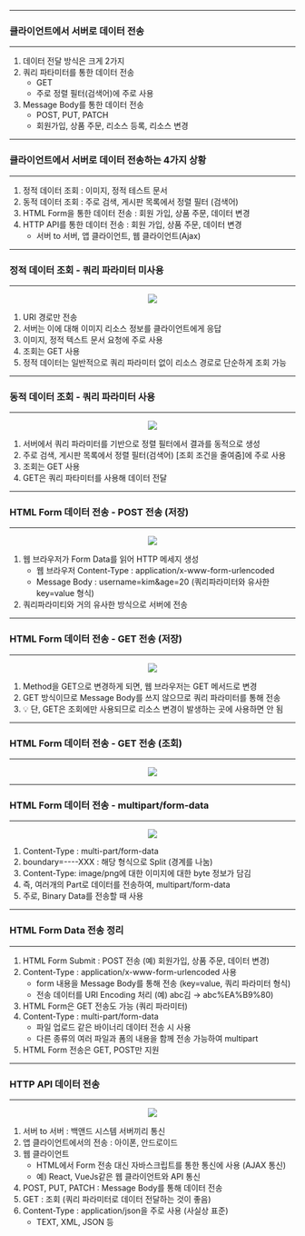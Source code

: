 -----
### 클라이언트에서 서버로 데이터 전송
-----
1. 데이터 전달 방식은 크게 2가지
2. 쿼리 파타미터를 통한 데이터 전송
   - GET
   - 주로 정렬 필터(검색어)에 주로 사용
3. Message Body를 통한 데이터 전송
   - POST, PUT, PATCH
   - 회원가입, 상품 주문, 리소스 등록, 리소스 변경

-----
### 클라이언트에서 서버로 데이터 전송하는 4가지 상황
-----
1. 정적 데이터 조회 : 이미지, 정적 테스트 문서
2. 동적 데이터 조회 : 주로 검색, 게시판 목록에서 정렬 필터 (검색어)
3. HTML Form을 통한 데이터 전송 : 회원 가입, 상품 주문, 데이터 변경
4. HTTP API를 통한 데이터 전송 : 회원 가입, 상품 주문, 데이터 변경
   - 서버 to 서버, 앱 클라이언트, 웹 클라이언트(Ajax)

-----
### 정적 데이터 조회 - 쿼리 파라미터 미사용
-----
<div align="center">
<img src="https://github.com/sooyounghan/HTTP/assets/34672301/a1ef12b3-8669-4758-ad2b-34bd18e0f0ce">
</div>

1. URI 경로만 전송
2. 서버는 이에 대해 이미지 리소스 정보를 클라이언트에게 응답
3. 이미지, 정적 텍스트 문서 요청에 주로 사용
4. 조회는 GET 사용
5. 정적 데이터는 일반적으로 쿼리 파라미터 없이 리소스 경로로 단순하게 조회 가능

-----
### 동적 데이터 조회 - 쿼리 파라미터 사용
-----
<div align="center">
<img src="https://github.com/sooyounghan/HTTP/assets/34672301/cc22bcf0-9788-4706-845b-90128b606074">
</div>

1. 서버에서 쿼리 파라미터를 기반으로 정렬 필터에서 결과를 동적으로 생성
2. 주로 검색, 게시판 목록에서 정렬 필터(검색어) [조회 조건을 줄여줌]에 주로 사용
3. 조회는 GET 사용
4. GET은 쿼리 파타미터를 사용해 데이터 전달

-----
### HTML Form 데이터 전송 - POST 전송 (저장)
-----
<div align="center">
<img src="https://github.com/sooyounghan/HTTP/assets/34672301/1ced7153-e0f6-49ff-87ca-39ca1baf10ee">
</div>

1. 웹 브라우저가 Form Data를 읽어 HTTP 메세지 생성
   - 웹 브라우저 Content-Type : application/x-www-form-urlencoded
   - Message Body : username=kim&age=20 (쿼리파라미터와 유사한 key=value 형식)
2. 쿼리파라미티와 거의 유사한 방식으로 서버에 전송
  
-----
### HTML Form 데이터 전송 - GET 전송 (저장)
-----
<div align="center">
<img src="https://github.com/sooyounghan/HTTP/assets/34672301/f4c570e8-890a-4e99-9e72-67512a2e64cc">
</div>

1. Method을 GET으로 변경하게 되면, 웹 브라우저는 GET 메서드로 변경
2. GET 방식이므로 Message Body를 쓰지 않으므로 쿼리 파라미터를 통해 전송
3. 💡 단, GET은 조회에만 사용되므로 리소스 변경이 발생하는 곳에 사용하면 안 됨

-----
### HTML Form 데이터 전송 - GET 전송 (조회)
-----
<div align="center">
<img src="https://github.com/sooyounghan/HTTP/assets/34672301/cc62378b-9f70-4a03-aea7-97ed2601c4b3">
</div>

-----
### HTML Form 데이터 전송 - multipart/form-data
-----
<div align="center">
<img src="https://github.com/sooyounghan/HTTP/assets/34672301/281fe211-4fca-4b51-a8c6-c4ef30f4ea35">
</div>

1. Content-Type : multi-part/form-data
2. boundary=----XXX : 해당 형식으로 Split (경계를 나눔)
3. Content-Type: image/png에 대한 이미지에 대한 byte 정보가 담김
4. 즉, 여러개의 Part로 데이터를 전송하여, multipart/form-data
5. 주로, Binary Data를 전송할 때 사용

-----
### HTML Form Data 전송 정리
-----
1. HTML Form Submit : POST 전송 (예) 회원가입, 상품 주문, 데이터 변경)
2. Content-Type : application/x-www-form-urlencoded 사용
   - form 내용을 Message Body를 통해 전송 (key=value, 쿼리 파라미터 형식)
   - 전송 데이터를 URI Encoding 처리 (예) abc김 → abc%EA%B9%80)
3. HTML Form은 GET 전송도 가능 (쿼리 파라미터)
4. Content-Type : multi-part/form-data
   - 파일 업로드 같은 바이너리 데이터 전송 시 사용
   - 다른 종류의 여러 파일과 폼의 내용을 함께 전송 가능하여 multipart
5. HTML Form 전송은 GET, POST만 지원

-----
### HTTP API 데이터 전송
-----
<div align="center">
<img src="https://github.com/sooyounghan/HTTP/assets/34672301/0daf1db2-0176-412d-83b1-65ebfa67cd0b">
</div>

1. 서버 to 서버 : 백앤드 시스템 서버끼리 통신
2. 앱 클라이언트에서의 전송 : 아이폰, 안드로이드
3. 웹 클라이언트
   - HTML에서 Form 전송 대신 자바스크립트를 통한 통신에 사용 (AJAX 통신)
   - 예) React, VueJs같은 웹 클라이언트와 API 통신
4. POST, PUT, PATCH : Message Body를 통해 데이터 전송
5. GET : 조회 (쿼리 파라미터로 데이터 전달하는 것이 좋음)
6. Content-Type : application/json을 주로 사용 (사실상 표준)
   - TEXT, XML, JSON 등

